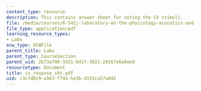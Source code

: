 ```yaml
---
content_type: resource
description: This contains answer sheet for noting the CV stimuli.
file: /media/courses/6-542j-laboratory-on-the-physiology-acoustics-and-perception-of-speech-fall-2005/c3c7d8c9a563f74d5e3bd333ca57ad45_cv_respnse_sht.pdf
file_type: application/pdf
learning_resource_types:
- Labs
ocw_type: OCWFile
parent_title: Labs
parent_type: CourseSection
parent_uid: 2b73a700-3d21-6417-3921-20167e6a6ee9
resourcetype: Document
title: cv_respnse_sht.pdf
uid: c3c7d8c9-a563-f74d-5e3b-d333ca57ad45
---
```

